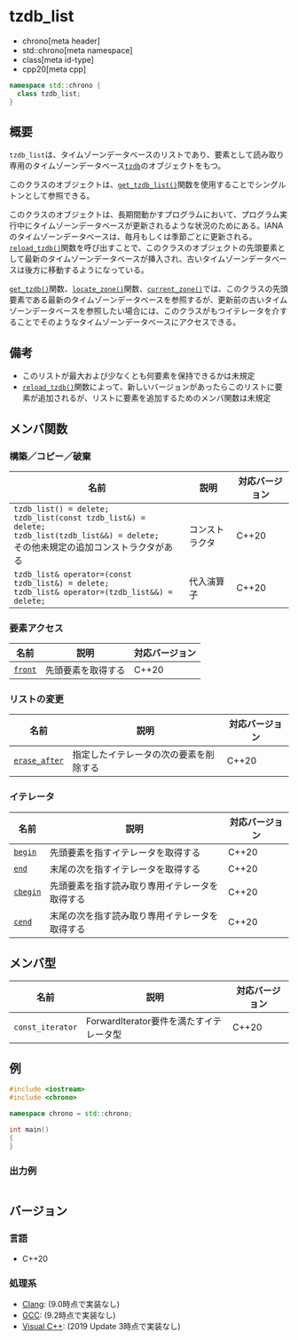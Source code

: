 # tzdb_list
* chrono[meta header]
* std::chrono[meta namespace]
* class[meta id-type]
* cpp20[meta cpp]

```cpp
namespace std::chrono {
  class tzdb_list;
}
```

## 概要
`tzdb_list`は、タイムゾーンデータベースのリストであり、要素として読み取り専用のタイムゾーンデータベース[`tzdb`](tzdb.md)のオブジェクトをもつ。

このクラスのオブジェクトは、[`get_tzdb_list()`](get_tzdb_list.md)関数を使用することでシングルトンとして参照できる。

このクラスのオブジェクトは、長期間動かすプログラムにおいて、プログラム実行中にタイムゾーンデータベースが更新されるような状況のためにある。IANAのタイムゾーンデータベースは、毎月もしくは季節ごとに更新される。[`reload_tzdb()`](reload_tzdb.md)関数を呼び出すことで、このクラスのオブジェクトの先頭要素として最新のタイムゾーンデータベースが挿入され、古いタイムゾーンデータベースは後方に移動するようになっている。

[`get_tzdb()`](get_tzdb.md)関数、[`locate_zone()`](locate_zone.md)関数、[`current_zone()`](current_zone.md)では、このクラスの先頭要素である最新のタイムゾーンデータベースを参照するが、更新前の古いタイムゾーンデータベースを参照したい場合には、このクラスがもつイテレータを介することでそのようなタイムゾーンデータベースにアクセスできる。


## 備考
- このリストが最大および少なくとも何要素を保持できるかは未規定
- [`reload_tzdb()`](reload_tzdb.md)関数によって、新しいバージョンがあったらこのリストに要素が追加されるが、リストに要素を追加するためのメンバ関数は未規定


## メンバ関数
### 構築／コピー／破棄

| 名前 | 説明 | 対応バージョン |
|------|------|----------------|
| `tzdb_list() = delete;`<br/> `tzdb_list(const tzdb_list&) = delete;`<br/> `tzdb_list(tzdb_list&&) = delete;`<br/> その他未規定の追加コンストラクタがある | コンストラクタ | C++20 |
| `tzdb_list& operator=(const tzdb_list&) = delete;`<br/> `tzdb_list& operator=(tzdb_list&&) = delete;` | 代入演算子 | C++20 |


### 要素アクセス

| 名前 | 説明 | 対応バージョン |
|------|------|----------------|
| [`front`](tzdb_list/front.md.nolink) | 先頭要素を取得する | C++20 |


### リストの変更

| 名前 | 説明 | 対応バージョン |
|------|------|----------------|
| [`erase_after`](tzdb_list/erase_after.md.nolink) | 指定したイテレータの次の要素を削除する | C++20 |


### イテレータ

| 名前 | 説明 | 対応バージョン |
|------|------|----------------|
| [`begin`](tzdb_list/begin.md.nolink)   | 先頭要素を指すイテレータを取得する | C++20 |
| [`end`](tzdb_list/end.md.nolink)       | 末尾の次を指すイテレータを取得する | C++20 |
| [`cbegin`](tzdb_list/cbegin.md.nolink) | 先頭要素を指す読み取り専用イテレータを取得する | C++20 |
| [`cend`](tzdb_list/cend.md.nolink)     | 末尾の次を指す読み取り専用イテレータを取得する | C++20 |


## メンバ型

| 名前 | 説明 | 対応バージョン |
|------|------|----------------|
| `const_iterator` | ForwardIterator要件を満たすイテレータ型 | C++20 |


## 例
```cpp example
#include <iostream>
#include <chrono>

namespace chrono = std::chrono;

int main()
{
}
```

### 出力例
```
```

## バージョン
### 言語
- C++20

### 処理系
- [Clang](/implementation.md#clang): (9.0時点で実装なし)
- [GCC](/implementation.md#gcc): (9.2時点で実装なし)
- [Visual C++](/implementation.md#visual_cpp): (2019 Update 3時点で実装なし)

